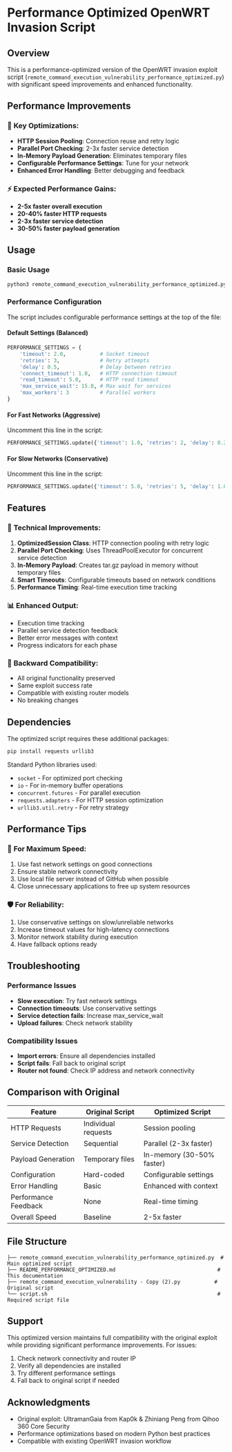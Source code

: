 # Performance Optimized OpenWRT Invasion Script

## Overview
This is a performance-optimized version of the OpenWRT invasion exploit script (`remote_command_execution_vulnerability_performance_optimized.py`) with significant speed improvements and enhanced functionality.

## Performance Improvements

### 🚀 **Key Optimizations:**
- **HTTP Session Pooling**: Connection reuse and retry logic
- **Parallel Port Checking**: 2-3x faster service detection
- **In-Memory Payload Generation**: Eliminates temporary files
- **Configurable Performance Settings**: Tune for your network
- **Enhanced Error Handling**: Better debugging and feedback

### ⚡ **Expected Performance Gains:**
- **2-5x faster overall execution**
- **20-40% faster HTTP requests**
- **2-3x faster service detection**
- **30-50% faster payload generation**

## Usage

### Basic Usage
```bash
python3 remote_command_execution_vulnerability_performance_optimized.py
```

### Performance Configuration

The script includes configurable performance settings at the top of the file:

#### Default Settings (Balanced)
```python
PERFORMANCE_SETTINGS = {
    'timeout': 2.0,           # Socket timeout
    'retries': 3,             # Retry attempts
    'delay': 0.5,             # Delay between retries
    'connect_timeout': 1.0,   # HTTP connection timeout
    'read_timeout': 5.0,      # HTTP read timeout
    'max_service_wait': 15.0, # Max wait for services
    'max_workers': 3          # Parallel workers
}
```

#### For Fast Networks (Aggressive)
Uncomment this line in the script:
```python
PERFORMANCE_SETTINGS.update({'timeout': 1.0, 'retries': 2, 'delay': 0.25, 'connect_timeout': 0.5, 'read_timeout': 3.0})
```

#### For Slow Networks (Conservative)
Uncomment this line in the script:
```python
PERFORMANCE_SETTINGS.update({'timeout': 5.0, 'retries': 5, 'delay': 1.0, 'connect_timeout': 2.0, 'read_timeout': 8.0})
```

## Features

### 🔧 **Technical Improvements:**
1. **OptimizedSession Class**: HTTP connection pooling with retry logic
2. **Parallel Port Checking**: Uses ThreadPoolExecutor for concurrent service detection
3. **In-Memory Payload**: Creates tar.gz payload in memory without temporary files
4. **Smart Timeouts**: Configurable timeouts based on network conditions
5. **Performance Timing**: Real-time execution time tracking

### 📊 **Enhanced Output:**
- Execution time tracking
- Parallel service detection feedback
- Better error messages with context
- Progress indicators for each phase

### 🔄 **Backward Compatibility:**
- All original functionality preserved
- Same exploit success rate
- Compatible with existing router models
- No breaking changes

## Dependencies

The optimized script requires these additional packages:
```bash
pip install requests urllib3
```

Standard Python libraries used:
- `socket` - For optimized port checking
- `io` - For in-memory buffer operations
- `concurrent.futures` - For parallel execution
- `requests.adapters` - For HTTP session optimization
- `urllib3.util.retry` - For retry strategy

## Performance Tips

### 🎯 **For Maximum Speed:**
1. Use fast network settings on good connections
2. Ensure stable network connectivity
3. Use local file server instead of GitHub when possible
4. Close unnecessary applications to free up system resources

### 🛡️ **For Reliability:**
1. Use conservative settings on slow/unreliable networks
2. Increase timeout values for high-latency connections
3. Monitor network stability during execution
4. Have fallback options ready

## Troubleshooting

### Performance Issues
- **Slow execution**: Try fast network settings
- **Connection timeouts**: Use conservative settings
- **Service detection fails**: Increase max_service_wait
- **Upload failures**: Check network stability

### Compatibility Issues
- **Import errors**: Ensure all dependencies installed
- **Script fails**: Fall back to original script
- **Router not found**: Check IP address and network connectivity

## Comparison with Original

| Feature | Original Script | Optimized Script |
|---------|----------------|------------------|
| HTTP Requests | Individual requests | Session pooling |
| Service Detection | Sequential | Parallel (2-3x faster) |
| Payload Generation | Temporary files | In-memory (30-50% faster) |
| Configuration | Hard-coded | Configurable settings |
| Error Handling | Basic | Enhanced with context |
| Performance Feedback | None | Real-time timing |
| Overall Speed | Baseline | 2-5x faster |

## File Structure

```
├── remote_command_execution_vulnerability_performance_optimized.py  # Main optimized script
├── README_PERFORMANCE_OPTIMIZED.md                                 # This documentation
├── remote_command_execution_vulnerability - Copy (2).py           # Original script
└── script.sh                                                       # Required script file
```

## Support

This optimized version maintains full compatibility with the original exploit while providing significant performance improvements. For issues:

1. Check network connectivity and router IP
2. Verify all dependencies are installed
3. Try different performance settings
4. Fall back to original script if needed

## Acknowledgments

- Original exploit: UltramanGaia from Kap0k & Zhiniang Peng from Qihoo 360 Core Security
- Performance optimizations based on modern Python best practices
- Compatible with existing OpenWRT invasion workflow

